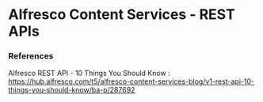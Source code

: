 # Alfresco Content Services - REST APIs

### References

Alfresco REST API - 10 Things You Should Know : 
<https://hub.alfresco.com/t5/alfresco-content-services-blog/v1-rest-api-10-things-you-should-know/ba-p/287692>
